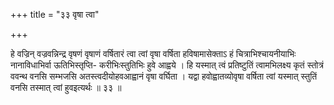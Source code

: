 +++
title = "३३ वृषा त्वा"

+++

हे वज्रिन् वज्रवन्निन्द्र वृषणं वृषाणं वर्षितारं त्वा त्वां वृषा वर्षिता हविषामासेक्ताऽ हं चित्राभिश्चायनीयाभिः नानाविधाभिर्वा ऊतिभिस्तृप्ति- करीभिःस्तुतिभिः हुवे आह्वये । हि यस्मात् त्वं प्रतिष्टुतिं त्वामभिलक्ष्य कृतं स्तोत्रं ववन्थ वनसि सम्भजसि अतस्त्वदीयोहवआह्वानं वृषा वर्घिता । यद्वा हवोह्वातव्योवृषा वर्षिता त्वां यस्मात् स्तुतिं वनसि तस्मात् त्वां हुवइत्यर्थः ॥ ३३ ॥
